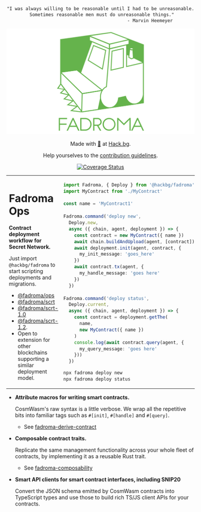 <div align="center">

```
"I was always willing to be reasonable until I had to be unreasonable.
 Sometimes reasonable men must do unreasonable things."
                                     - Marvin Heemeyer
```

[![](/doc/logo.svg)](https://fadroma.tech)

Made with [💚](mailto:hello@hack.bg) at [Hack.bg](https://hack.bg).

Help yourselves to the [contribution guidelines](CONTRIBUTING.md).

[![Coverage Status](https://coveralls.io/repos/github/hackbg/fadroma/badge.svg?branch=22.01)](https://coveralls.io/github/hackbg/fadroma?branch=22.01)

</div>

<table>

<tr><td>

# Fadroma Ops

**Contract deployment workflow for Secret Network.**

Just import `@hackbg/fadroma` to start scripting deployments and migrations.

* [@fadroma/ops](./packages/ops)
* [@fadroma/scrt](./packages/scrt)
* [@fadroma/scrt-1.0](./packages/scrt-1.0)
* [@fadroma/scrt-1.2](./packages/scrt-1.2).
* Open to extension for other blockchains supporting a similar deployment model.

</td><td>

```typescript
import Fadroma, { Deploy } from '@hackbg/fadroma'
import MyContract from './MyContract'

const name = 'MyContract1'

Fadroma.command('deploy new',
  Deploy.new,
  async ({ chain, agent, deployment }) => {
    const contract = new MyContract({ name })
    await chain.buildAndUpload(agent, [contract])
    await deployment.init(agent, contract, {
      my_init_message: 'goes_here'
    })
    await contract.tx(agent, {
      my_handle_message: 'goes here'
    })
  })

Fadroma.command('deploy status',
  Deploy.current,
  async ({ chain, agent, deployment }) => {
    const contract = deployment.getThe(
      name,
      new MyContract({ name })
    )
    console.log(await contract.query(agent, {
      my_query_message: 'goes here'
    }))
  })
```

```sh
npx fadroma deploy new
npx fadroma deploy status
```

</td></tr>

</table>

* **Attribute macros for writing smart contracts.**

  CosmWasm's raw syntax is a little verbose. We wrap all the repetitive bits
  into familiar tags such as `#[init]`, `#[handle]` and `#[query]`.
  * See [fadroma-derive-contract](./crates/fadroma-derive-contract)

* **Composable contract traits.**

  Replicate the same management functionality across your whole fleet of contracts,
  by implementing it as a reusable Rust trait.
  * See [fadroma-composability](./crates/fadroma-composability)

* **Smart API clients for smart contract interfaces, including SNIP20**

  Convert the JSON schema emitted by CosmWasm contracts into TypeScript types
  and use those to build rich TS/JS client APIs for your contracts.

